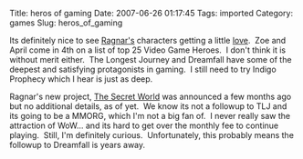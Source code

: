 Title: heros of gaming
Date: 2007-06-26 01:17:45
Tags: imported
Category: games
Slug: heros_of_gaming

Its definitely nice to see <a href="http://www.ragnartornquist.com/">Ragnar's</a> characters getting a little <a href="http://www.gamelemon.com/article_30009.jsp">love</a>.  Zoe and April come in 4th on a list of top 25 Video Game Heroes.  I don't think it is without merit either.  The Longest Journey and Dreamfall have some of the deepest and satisfying protagonists in gaming.  I still need to try Indigo Prophecy which I hear is just as deep.

Ragnar's new project, <a href="http://www.darkdaysarecoming.com/">The Secret World</a> was announced a few months ago but no additional details, as of yet.  We know its not a followup to TLJ and its going to be a MMORG, which I'm not a big fan of.  I never really saw the attraction of WoW... and its hard to get over the monthly fee to continue playing.  Still, I'm definitely curious.  Unfortunately, this probably means the followup to Dreamfall is years away.
